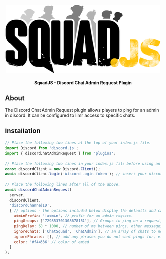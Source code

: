 <div align="center">

<img src="../../assets/squadjs-logo.png" alt="Logo" width="500"/>

#### SquadJS - Discord Chat Admin Request Plugin

</div>

## About

The Discord Chat Admin Request plugin allows players to ping for an admin in discord. It can be configured to limit access to specific chats.

## Installation

```js
// Place the following two lines at the top of your index.js file.
import Discord from 'discord.js';
import { discordChatAdminRequest } from 'plugins';

// Place the following two lines in your index.js file before using an Discord plugins.
const discordClient = new Discord.Client();
await discordClient.login('Discord Login Token'); // insert your Discord bot's login token here.

// Place the following lines after all of the above.
await discordChatAdminRequest(
  server, 
  discordClient, 
  'discordChannelID', 
  { // options - the options included below display the defaults and can be removed for simplicity.
    adminPrefix: '!admin', // prefix for an admin request.
    pingGroups: ['729853701308678154'], // Groups to ping on a request, leave empty for no ping.
    pingDelay: 60 * 1000, // number of ms between pings. other messages will still be logged just without pings.
    ignoreChats: ['ChatSquad', 'ChatAdmin'], // an array of chats to not display.
    ignorePhrases: [], // add any phrases you do not want pings for, e.g. "switch me".
    color: '#f44336' // color of embed
  }
);
```
